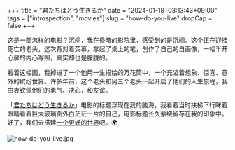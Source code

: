 +++
title = "君たちはどう生きるか"
date = "2024-01-18T03:13:43+09:00"
tags = ["introspection", "movies"]
slug = "how-do-you-live"
dropCap = false
+++

这是一部怎样的电影？沉闷，我在昏暗的影院里，感受到的是沉闷。这个正在迎接死亡的老头，这次背对着荧幕，拿起了桌上的笔，创作了自己的自画像，一幅半开心扉的内心写照，真实却也是朦胧的。

看着这幅画，我掉进了一个他用一生描绘的万花筒中，一个充溢着想象、惊喜、意外的缤纷世界。许多年前，这个老头和另三个老头一起开启了他们的人生旅程，我由衷钦佩他们的勇气、决心，和友谊。

「[君たちはどう生きるか](https://reuixiy.notion.site/cf4e174def0d4bd4af9088be0f96a0da)」电影的标题浮现在我的脑海，我看着当时扶梯下行眯着眼睛看着巨大玻璃窗外白茫茫一片的自己，电影标题长久萦绕留存在我的印象中。好了，我们去搭建[一个更好的世界](https://reuixiy.notion.site/2c9d5856bae84b0c96ea577e2f9f3373)吧。🌍

![how-do-you-live.jpg](/images/how-do-you-live.jpg)